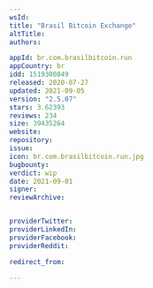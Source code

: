 ```yaml
---
wsId: 
title: "Brasil Bitcoin Exchange"
altTitle: 
authors:

appId: br.com.brasilbitcoin.run
appCountry: br
idd: 1519300849
released: 2020-07-27
updated: 2021-09-05
version: "2.5.07"
stars: 3.62393
reviews: 234
size: 39435264
website: 
repository: 
issue: 
icon: br.com.brasilbitcoin.run.jpg
bugbounty: 
verdict: wip
date: 2021-09-01
signer: 
reviewArchive:


providerTwitter: 
providerLinkedIn: 
providerFacebook: 
providerReddit: 

redirect_from:

---
```


